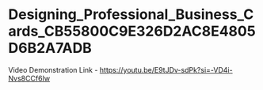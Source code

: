 # Designing_Professional_Business_Cards_CB55800C9E326D2AC8E4805D6B2A7ADB

Video Demonstration Link - https://youtu.be/E9tJDv-sdPk?si=-VD4i-Nvs8CCf6Iw
